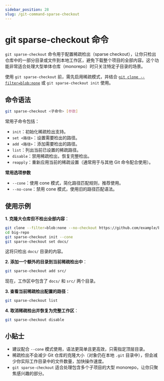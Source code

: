 ```yaml
---
sidebar_position: 28
slug: /git-command-sparse-checkout
---
```


# git sparse-checkout 命令

`git sparse-checkout` 命令用于配置稀疏检出（sparse checkout），让你只检出仓库中的一部分目录或文件到本地工作区，避免下载整个项目的全部内容。这个功能非常适合处理大型单体仓库（monorepo）时只关注特定子目录的场景。

使用 `git sparse-checkout` 前，需先启用稀疏模式，并结合 [`git clone --filter=blob:none`](/git/git-command-clone/) 或 `git sparse-checkout init` 使用。



## 命令语法

```bash
git sparse-checkout <子命令> [参数]
```

常用子命令包括：

- `init`：初始化稀疏检出支持。
- `set <路径>`：设置需要检出的路径。
- `add <路径>`：添加需要检出的路径。
- `list`：列出当前已设置的稀疏路径。
- `disable`：禁用稀疏检出，恢复完整检出。
- `reapply`：重新应用当前的稀疏设置（通常用于与其他 Git 命令配合使用）。

**常用选项参数**

- `--cone`：使用 cone 模式，简化路径匹配规则，推荐使用。
- `--no-cone`：禁用 cone 模式，使用旧的路径匹配语法。



## 使用示例

**1. 克隆大仓库但不检出全部内容**：

```bash
git clone --filter=blob:none --no-checkout https://github.com/example/big-repo.git
cd big-repo
git sparse-checkout init --cone
git sparse-checkout set docs/
```

这将只检出 `docs/` 目录的内容。

**2. 添加一个额外的目录到当前稀疏检出中**：

```bash
git sparse-checkout add src/
```

现在，工作区中包含了 `docs/` 和 `src/` 两个目录。

**3. 查看当前稀疏检出配置的路径**：

```bash
git sparse-checkout list
```

**4. 取消稀疏检出并恢复为完整工作区**：

```bash
git sparse-checkout disable
```



## 小贴士

- 建议配合 `--cone` 模式使用，语法更简单且更高效，只需指定顶层目录。
- 稀疏检出不会减少 Git 仓库的克隆大小（对象仍在本地 `.git` 目录中），但会减少你实际工作目录中的文件数量，加快操作速度。
- `git sparse-checkout` 适合处理包含多个子项目的大型 monorepo，让你只聚焦感兴趣的部分。

